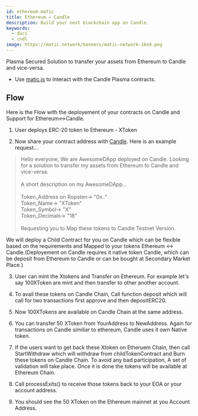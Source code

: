 ```yaml
---
id: ethereum-matic
title: Ethereum ↔ Candle
description: Build your next blockchain app on Candle.
keywords:
  - docs
  - cndl
image: https://matic.network/banners/matic-network-16x9.png 
---
```


Plasma Secured Solution to transfer your assets from Ethereum to Candle and vice-versa.
* Use [matic.js](https://github.com/maticnetwork/matic.js) to interact with the Candle Plasma contracts.

<!-- * [getting-started](https://maticnetwork.github.io/matic.js/): Set-up the environment for maticjs.
1. [(Ethereum → Matic)](/docs/develop/maticjs/deposit): Deposit assets from root chain to Matic.
2. [(Matic ↔ Matic)](/docs/develop/maticjs/transfer): Transfer assets between accounts on Matic.
3. [(Matic → Ethereum)](/docs/develop/maticjs/withdraw): Withdraw assets from Matic to root chain. -->

## Flow
Here is the Flow with the deployement of your contracts on Candle and Support for Ethereum↔Candle. 

1. User deploys ERC-20 token to Ethereum - XToken

2. Now share your contract address with [Candle](https://t.me/joinchat/HkoSvlDKW0qKs_kK4Ow0hQ). Here is an example request...

>Hello everyone, We are AwesomeDApp deployed on Candle. Looking for a solution to transfer my assets from Ethereum to Candle and vice-versa. <br/><br/>
A short description on my AwesomeDApp...<br/><br/>
Token_Address on Ropsten-> "0x.."<br/>
Token_Name-> "XToken"<br/>
Token_Symbol-> "X"<br/>
Token_Decimals-> "18"<br/><br/>
Requesting you to Map these tokens to Candle Testnet Version.<br/>

We will deploy a Child Contract for you on Candle which can be flexible based on the requirements and Mapped to your tokens Ethereum ↔ Candle.(Deployement on Candle requires it native token Candle, which can be deposit from Ethereum to Candle or can be bought at Secondary Market Place.)

3. User can mint the Xtokens and Transfer on Ethereum. For example let's say 100XToken are mint and then transfer to other another account.

4. To avail these tokens on Candle Chain, Call function deposit which will call for two transactions first approve and then depositERC20. 

5. Now 100XTokens are available on Candle Chain at the same address.

6. You can transfer 50 XToken from YourAddress to NewAddress. Again for transactions on Candle similiar to ethereum, Candle  uses it own Native token.

7. If the users want to get back these Xtoken on Etheruem Chain, then call StartWithdraw which will withdraw from childTokenContract and Burn these tokens on Candle Chain. To avoid any bad participation, A set of validation will take place. Once it is done the tokens will be available at Ethereum Chain.

8. Call processExits() to receive those tokens back to your EOA or your account address.

9. You should see the 50 XToken on the Ethereum mainnet at you Account Address.
